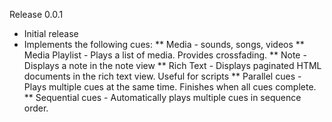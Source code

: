 Release 0.0.1

* Initial release
* Implements the following cues:
** Media - sounds, songs, videos
** Media Playlist - Plays a list of media. Provides crossfading.
** Note - Displays a note in the note view
** Rich Text - Displays paginated HTML documents in the rich text view. Useful for scripts
** Parallel cues - Plays multiple cues at the same time. Finishes when all cues complete.
** Sequential cues - Automatically plays multiple cues in sequence order.
